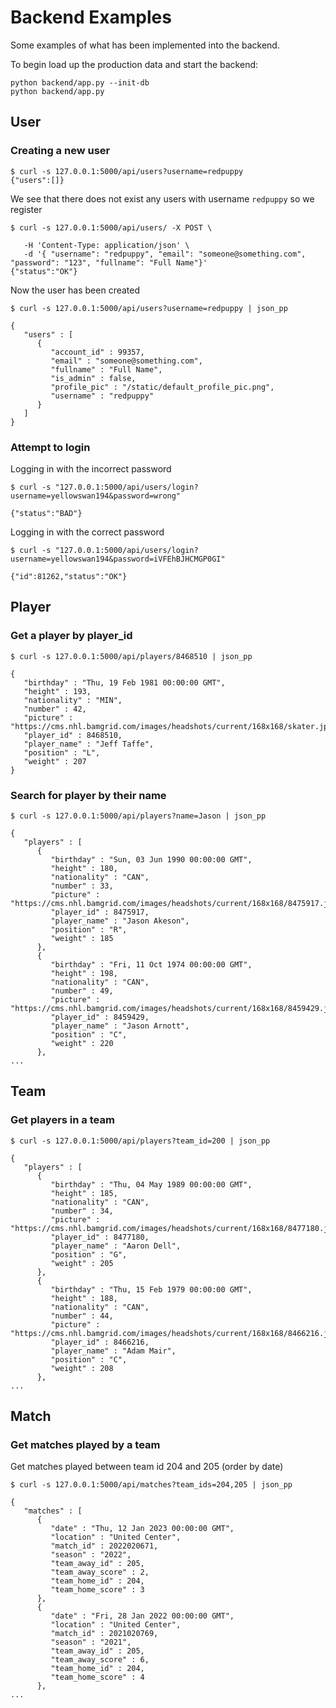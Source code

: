 # Backend Examples
Some examples of what has been implemented into the backend.

To begin load up the production data and start the backend:
```
python backend/app.py --init-db
python backend/app.py
```

## User
### Creating a new user
```
$ curl -s 127.0.0.1:5000/api/users?username=redpuppy
{"users":[]}
```
We see that there does not exist any users with username `redpuppy` so we register
```
$ curl -s 127.0.0.1:5000/api/users/ -X POST \
```
```
   -H 'Content-Type: application/json' \
   -d '{ "username": "redpuppy", "email": "someone@something.com", "password": "123", "fullname": "Full Name"}'
{"status":"OK"}
```
Now the user has been created
```
$ curl -s 127.0.0.1:5000/api/users?username=redpuppy | json_pp
```
```
{
   "users" : [
      {
         "account_id" : 99357,
         "email" : "someone@something.com",
         "fullname" : "Full Name",
         "is_admin" : false,
         "profile_pic" : "/static/default_profile_pic.png",
         "username" : "redpuppy"
      }
   ]
}
```

### Attempt to login
Logging in with the incorrect password
```
$ curl -s "127.0.0.1:5000/api/users/login?username=yellowswan194&password=wrong"
```
```
{"status":"BAD"}
```
Logging in with the correct password
```
$ curl -s "127.0.0.1:5000/api/users/login?username=yellowswan194&password=iVFEhBJHCMGP0GI"
```
```
{"id":81262,"status":"OK"}
```

## Player

### Get a player by player_id
```
$ curl -s 127.0.0.1:5000/api/players/8468510 | json_pp
```
```
{
   "birthday" : "Thu, 19 Feb 1981 00:00:00 GMT",
   "height" : 193,
   "nationality" : "MIN",
   "number" : 42,
   "picture" : "https://cms.nhl.bamgrid.com/images/headshots/current/168x168/skater.jpg",
   "player_id" : 8468510,
   "player_name" : "Jeff Taffe",
   "position" : "L",
   "weight" : 207
}
```

### Search for player by their name
```
$ curl -s 127.0.0.1:5000/api/players?name=Jason | json_pp
```
```
{
   "players" : [
      {
         "birthday" : "Sun, 03 Jun 1990 00:00:00 GMT",
         "height" : 180,
         "nationality" : "CAN",
         "number" : 33,
         "picture" : "https://cms.nhl.bamgrid.com/images/headshots/current/168x168/8475917.jpg",
         "player_id" : 8475917,
         "player_name" : "Jason Akeson",
         "position" : "R",
         "weight" : 185
      },
      {
         "birthday" : "Fri, 11 Oct 1974 00:00:00 GMT",
         "height" : 198,
         "nationality" : "CAN",
         "number" : 49,
         "picture" : "https://cms.nhl.bamgrid.com/images/headshots/current/168x168/8459429.jpg",
         "player_id" : 8459429,
         "player_name" : "Jason Arnott",
         "position" : "C",
         "weight" : 220
      },
...
```

## Team

### Get players in a team
```
$ curl -s 127.0.0.1:5000/api/players?team_id=200 | json_pp
```
```
{
   "players" : [
      {
         "birthday" : "Thu, 04 May 1989 00:00:00 GMT",
         "height" : 185,
         "nationality" : "CAN",
         "number" : 34,
         "picture" : "https://cms.nhl.bamgrid.com/images/headshots/current/168x168/8477180.jpg",
         "player_id" : 8477180,
         "player_name" : "Aaron Dell",
         "position" : "G",
         "weight" : 205
      },
      {
         "birthday" : "Thu, 15 Feb 1979 00:00:00 GMT",
         "height" : 188,
         "nationality" : "CAN",
         "number" : 44,
         "picture" : "https://cms.nhl.bamgrid.com/images/headshots/current/168x168/8466216.jpg",
         "player_id" : 8466216,
         "player_name" : "Adam Mair",
         "position" : "C",
         "weight" : 208
      },
...
```

## Match

### Get matches played by a team
Get matches played between team id 204 and 205 (order by date)
```
$ curl -s 127.0.0.1:5000/api/matches?team_ids=204,205 | json_pp
```
```
{
   "matches" : [
      {
         "date" : "Thu, 12 Jan 2023 00:00:00 GMT",
         "location" : "United Center",
         "match_id" : 2022020671,
         "season" : "2022",
         "team_away_id" : 205,
         "team_away_score" : 2,
         "team_home_id" : 204,
         "team_home_score" : 3
      },
      {
         "date" : "Fri, 28 Jan 2022 00:00:00 GMT",
         "location" : "United Center",
         "match_id" : 2021020769,
         "season" : "2021",
         "team_away_id" : 205,
         "team_away_score" : 6,
         "team_home_id" : 204,
         "team_home_score" : 4
      },
...
```